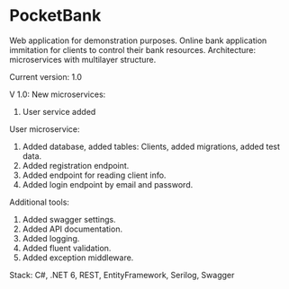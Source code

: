 # PocketBank

Web application for demonstration purposes.
Online bank application immitation for clients to control their bank resources.
Architecture: microservices with multilayer structure.

Current version: 1.0

V 1.0:
New microservices:
1. User service added

User microservice:
1. Added database, added tables: Clients, added migrations, added test data.
2. Added registration endpoint.
3. Added endpoint for reading client info.
4. Added login endpoint by email and password.

Additional tools:
1. Added swagger settings.
2. Added API documentation.
3. Added logging.
4. Added fluent validation.
5. Added exception middleware.

Stack:
C#, .NET 6, REST, EntityFramework, Serilog, Swagger
